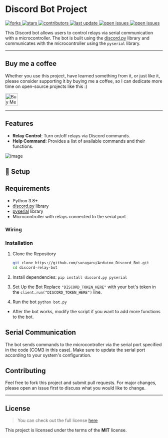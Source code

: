 # Discord Bot Project

<!-- Badges -->
<p>
  <a href="https://github.com/suragaru/shizuka_app/network/members">
    <img src="https://img.shields.io/github/forks/suragaru/shizuka_app" alt="forks" />
  </a>
  <a href="https://github.com/suragaru/shizuka_app/stargazers">
    <img src="https://img.shields.io/github/stars/suragaru/shizuka_app" alt="stars" />
  </a>
  <a href="https://github.com/suragaru/shizuka_app/graphs/contributors">
    <img src="https://img.shields.io/github/contributors/suragaru/shizuka_app" alt="contributors" />
  </a>
  <a href="">
    <img src="https://img.shields.io/github/last-commit/suragaru/shizuka_app" alt="last update" />
  </a>
  <a href="https://github.com/suragaru/shizuka_app/issues/">
    <img src="https://img.shields.io/github/issues/suragaru/shizuka_app" alt="open issues" />
  </a>  
  <a href="https://github.com/suragaru/shizuka_app/blob/main/LICENSE.md">
    <img src="https://img.shields.io/github/license/suragaru/shizuka_app.svg" alt="open issues" />
  </a>  
</p>

This Discord bot allows users to control relays via serial communication with a microcontroller. The bot is built using the [discord.py](https://github.com/Rapptz/discord.py) library and communicates with the microcontroller using the `pyserial` library.

---

## Buy me a coffee

Whether you use this project, have learned something from it, or just like it, please consider supporting it by buying me a coffee, so I can dedicate more time on open-source projects like this :)

<!---<a href="https://www.buymeacoffee.com/igorantun" target="_blank"><img src="https://www.buymeacoffee.com/assets/img/custom_images/orange_img.png" alt="Buy Me A Coffee" style="height: auto !important;width: auto !important;" ></a>--->

<a href="https://ko-fi.com/suragarucoffee"> <img src="https://cdn.ko-fi.com/cdn/kofi3.png?v=3" alt="Buy Me A Coffee" height="40" width="auto"/></a>

---

## Features
- **Relay Control**: Turn on/off relays via Discord commands.
- **Help Command**: Provides a list of available commands and their functions.

![image](https://github.com/user-attachments/assets/00673070-8c9a-4131-8938-64826f00552f)


## :toolbox: Setup

## Requirements

- Python 3.8+
- [discord.py](https://pypi.org/project/discord.py/) library
- [pyserial](https://pypi.org/project/pyserial/) library
- Microcontroller with relays connected to the serial port
  
### Wiring

### Installation

1. Clone the Repository
   ```bash
   git clone https://github.com/suragaru/Arduino_Discord_Bot.git
   cd discord-relay-bot

2. Install dependencies:
`pip install discord.py pyserial`

3. Set Up the Bot
Replace `"DISCORD_TOKEN_HERE"` with your bot's token in the `client.run("DISCORD_TOKEN_HERE")` line.

5. Run the bot
`python bot.py`
- After the bot works, modify the script if you want to add more functions to the bot.

## Serial Communication
The bot sends commands to the microcontroller via the serial port specified in the code (COM3 in this case). Make sure to update the serial port according to your system's configuration.

## Contributing
Feel free to fork this project and submit pull requests. For major changes, please open an issue first to discuss what you would like to change.

---

## License
>You can check out the full license [here](https://github.com/suragaru/shizuka_app/blob/main/LICENSE.md)

This project is licensed under the terms of the **MIT** license.



